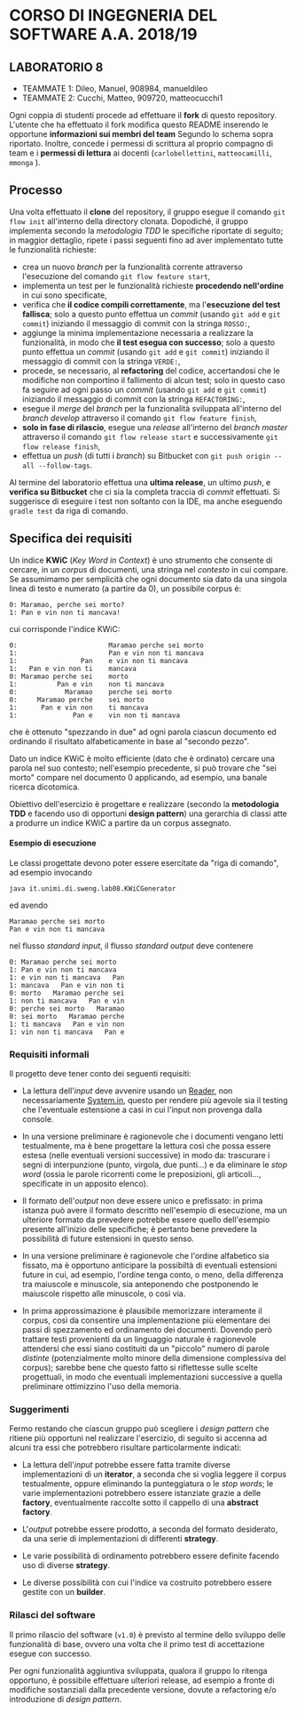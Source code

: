 # CORSO DI INGEGNERIA DEL SOFTWARE A.A. 2018/19

## LABORATORIO 8

* TEAMMATE 1: Dileo, Manuel, 908984, manueldileo
* TEAMMATE 2: Cucchi, Matteo, 909720, matteocucchi1

Ogni coppia di studenti procede ad effettuare il **fork** di questo repository.
L'utente che ha effettuato il fork modifica questo README inserendo le opportune **informazioni sui membri del team** Segundo lo schema sopra riportato.
Inoltre, concede i permessi di scrittura al proprio compagno di team e i **permessi di lettura** ai docenti (`carlobellettini`, `matteocamilli`, `mmonga` ).

## Processo

Una volta effettuato il **clone** del repository, il gruppo esegue il comando `git flow init` all'interno della directory clonata.
Dopodiché, il gruppo implementa secondo la *metodologia TDD* 
le specifiche riportate di seguito; in maggior dettaglio, ripete i passi seguenti fino ad aver implementato tutte le funzionalità richieste:

* crea un nuovo *branch* per la funzionalità corrente attraverso l'esecuzione del comando `git flow feature start`,
* implementa un test per le funzionalità richieste **procedendo nell'ordine** in cui sono specificate,
* verifica che **il codice compili correttamente**, ma l'**esecuzione del test fallisca**; solo a questo punto effettua un *commit* (usando `git add` e `git commit`) iniziando il messaggio di commit con la stringa `ROSSO:`,
* aggiunge la minima implementazione necessaria a realizzare la funzionalità, in modo che **il test esegua con successo**; solo a questo punto
  effettua un *commit* (usando `git add` e `git commit`) iniziando il messaggio di commit con la stringa `VERDE:`,
* procede, se necessario, al **refactoring** del codice, accertandosi che le modifiche non comportino il fallimento di alcun test; solo in questo caso fa seguire ad ogni
  passo un *commit* (usando `git add` e `git commit`) iniziando il messaggio di commit con la stringa `REFACTORING:`,
* esegue il *merge* del *branch* per la funzionalità sviluppata all'interno del *branch develop* attraverso il comando `git flow feature finish`,
* **solo in fase di rilascio**, esegue una *release* all'interno del *branch master* attraverso il comando `git flow release start` e successivamente `git flow release finish`,
* effettua un *push* (di tutti i *branch*) su Bitbucket con `git push origin --all --follow-tags`.

Al termine del laboratorio effettua una **ultima release**, un ultimo *push*, e **verifica su Bitbucket** che ci sia la completa traccia di *commit* effettuati.
Si suggerisce di eseguire i test non soltanto con la IDE, ma anche eseguendo `gradle test` da riga di comando.


## Specifica dei requisiti

Un indice **KWiC** (*Key Word in Context*) è uno strumento che consente di
cercare, in un *corpus* di documenti, una stringa nel *contesto* in cui
compare. Se assumimamo per semplicità che ogni documento sia dato da una
singola linea di testo e numerato (a partire da 0), un possibile corpus è:
```
0: Maramao, perche sei morto?
1: Pan e vin non ti mancava!
```
cui corrisponde l'indice KWiC:
```
0:                       Maramao perche sei morto
1:                       Pan e vin non ti mancava
1:                Pan    e vin non ti mancava
1:   Pan e vin non ti    mancava
0: Maramao perche sei    morto
1:          Pan e vin    non ti mancava
0:            Maramao    perche sei morto
0:     Maramao perche    sei morto
1:      Pan e vin non    ti mancava
1:              Pan e    vin non ti mancava
```
che è ottenuto "spezzando in due" ad ogni parola ciascun documento ed
ordinando il risultato alfabeticamente in base al "secondo pezzo".

Dato un indice KWiC è molto efficiente (dato che è ordinato) cercare una
parola nel suo contesto; nell'esempio precedente, si può trovare che "sei
morto" compare nel documento 0 applicando, ad esempio, una banale ricerca
dicotomica.

Obiettivo dell'esercizio è progettare e realizzare (secondo la **metodologia
TDD** e facendo uso di opportuni **design pattern**) una gerarchia di classi
atte a produrre un indice KWiC a partire da un corpus assegnato.

#### Esempio di esecuzione

Le classi progettate devono poter essere esercitate da "riga di comando", ad esempio
invocando
```
java it.unimi.di.sweng.lab08.KWiCGenerator
```
ed avendo
```
Maramao perche sei morto
Pan e vin non ti mancava
```
nel flusso *standard input*, il flusso *standard output* deve contenere
```
0: Maramao perche sei morto
1: Pan e vin non ti mancava
1: e vin non ti mancava   Pan
1: mancava   Pan e vin non ti
0: morto   Maramao perche sei
1: non ti mancava   Pan e vin
0: perche sei morto   Maramao
0: sei morto   Maramao perche
1: ti mancava   Pan e vin non
1: vin non ti mancava   Pan e
```


### Requisiti informali

Il progetto deve tener conto dei seguenti requisiti:

*  La lettura dell'*input* deve avvenire usando un
   [Reader](https://docs.oracle.com/javase/8/docs/api/java/io/Reader.html),
   non necessariamente [System.in](https://docs.oracle.com/javase/7/docs/api/java/lang/System.html#in),
   questo per rendere più agevole sia il testing che l'eventuale estensione a
   casi in cui l'input non provenga dalla console.

*  In una versione preliminare è ragionevole che i documenti vengano letti
   testualmente, ma è bene progettare la lettura così che possa essere estesa
   (nelle eventuali versioni successive) in modo da: trascurare i segni di
   interpunzione (punto, virgola, due punti...) e da eliminare le *stop word*
   (ossia le parole ricorrenti come le preposizioni, gli articoli...,
   specificate in un apposito elenco).

*  Il formato dell'*output* non deve essere unico e prefissato:
   in prima istanza può avere il formato descritto nell'esempio di esecuzione,
   ma un ulteriore formato da prevedere potrebbe essere quello dell'esempio
   presente all'inizio delle specifiche; è pertanto bene prevedere la
   possibilità di future estensioni in questo senso.

*  In una versione preliminare è ragionevole che l'ordine alfabetico
   sia fissato, ma è opportuno anticipare la possibiltà di eventuali
   estensioni future in cui, ad esempio, l'ordine tenga conto, o meno,
   della differenza tra maiuscole e minuscole, sia anteponendo che
   postponendo le maiuscole rispetto alle minuscole, o così via.

*  In prima approssimazione è plausibile memorizzare interamente il
   corpus, così da consentire una implementazione più elementare dei
   passi di spezzamento ed ordinamento dei documenti. Dovendo però
   trattare testi provenienti da un linguaggio naturale è
   ragionevole attendersi che essi siano costituiti da un "piccolo"
   numero di parole *distinte* (potenzialmente molto minore della
   dimensione complessiva del corpus); sarebbe bene che questo fatto
   si riflettesse sulle scelte progettuali, in modo che eventuali
   implementazioni successive a quella preliminare ottimizzino l'uso
   della memoria.


### Suggerimenti

Fermo restando che ciascun gruppo può scegliere i *design pattern* che ritiene
più opportuni nel realizzare l'esercizio, di seguito si accenna ad alcuni tra
essi che potrebbero risultare particolarmente indicati:

*  La lettura dell'*input* potrebbe essere fatta tramite diverse
   implementazioni di un **iterator**, a seconda che si voglia leggere
   il corpus testualmente, oppure eliminando la punteggiatura o le
   *stop words*; le varie implementazioni potrebbero essere istanziate
   grazie a delle **factory**, eventualmente raccolte sotto il cappello di
   una **abstract factory**.

*  L'*output* potrebbe essere prodotto, a seconda del formato desiderato, da
   una serie di implementazioni di differenti **strategy**.

*  Le varie possibilità di ordinamento potrebbero essere definite facendo
   uso di diverse **strategy**.

*  Le diverse possibilità con cui l'indice va costruito potrebbero essere
   gestite con un **builder**.


### Rilasci del software

Il primo rilascio del software (`v1.0`) è previsto al termine dello sviluppo delle funzionalità di base,
ovvero una volta che il primo test di accettazione esegue con successo.

Per ogni funzionalità aggiuntiva sviluppata, qualora il gruppo lo ritenga opportuno, è possibile effettuare ulteriori release,
ad esempio a fronte di modifiche sostanziali dalla precedente versione, dovute a refactoring e/o introduzione di *design pattern*.

